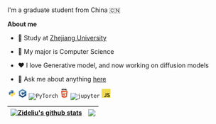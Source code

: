 
<br />

I'm a graduate student from China 🇨🇳

**About me**

- 🏫 Study at [Zhejiang University](https://www.zju.edu.cn/)

- 📑 My major is Computer Science

- ❤️ I love Generative model, and now working on diffusion models

- 💬 Ask me about anything [here](https://github.com/zideliu/zideliu/issues)

<code><img height="20" alt="python" src="https://raw.githubusercontent.com/github/explore/80688e429a7d4ef2fca1e82350fe8e3517d3494d/topics/python/python.png"></code>
<code><img height="20" alt="cpp" src="https://raw.githubusercontent.com/github/explore/180320cffc25f4ed1bbdfd33d4db3a66eeeeb358/topics/cpp/cpp.png"></code>
<code><img height="20" alt="PyTorch" src="https://avatars.githubusercontent.com/u/21003710?s=200&v=4"></code>
<code><img height="20" alt="html" src="https://raw.githubusercontent.com/github/explore/80688e429a7d4ef2fca1e82350fe8e3517d3494d/topics/html/html.png"></code>
<code><img height="20" alt="jupyter" src="https://avatars.githubusercontent.com/u/7388996?s=200&v=4"></code>
<code><img height="20" alt="javascript" src="https://raw.githubusercontent.com/github/explore/80688e429a7d4ef2fca1e82350fe8e3517d3494d/topics/javascript/javascript.png"></code>



| <a href="https://github.com/zideliu"><img align="center" src="https://github-readme-stats.vercel.app/api?username=zideliu&theme=buefy&hide_border=true" alt="Zideliu's github stats" /></a> | <a href="https://github.com/zideliu"><img align="center" src="https://github-readme-stats.vercel.app/api/top-langs/?username=zideliu&theme=buefy&hide_border=true&layout=compact" /></a> |
| ------------- | ------------- |

<br />
<br />
